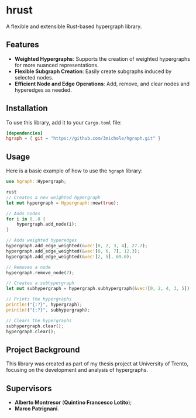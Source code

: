 # hrust

A flexible and extensible Rust-based hypergraph library.

## Features

- **Weighted Hypergraphs**: Supports the creation of weighted hypergraphs for more nuanced representations.
- **Flexible Subgraph Creation**: Easily create subgraphs induced by selected nodes.
- **Efficient Node and Edge Operations**: Add, remove, and clear nodes and hyperedges as needed.
  
## Installation

To use this library, add it to your `Cargo.toml` file:

```toml
[dependencies]
hgraph = { git = "https://github.com/3michele/hgraph.git" }
```

## Usage 
Here is a basic example of how to use the `hgraph` library:
```rust
use hgraph::Hypergraph;

rust
// Creates a new weighted hypergraph
let mut hypergraph = Hypergraph::new(true);

// Adds nodes
for i in 0..8 {
    hypergraph.add_node(i);
}

// Adds weighted hyperedges
hypergraph.add_edge_weighted(&vec![0, 2, 3, 4], 27.7);    
hypergraph.add_edge_weighted(&vec![0, 6, 7], 12.3);    
hypergraph.add_edge_weighted(&vec![2, 5], 69.0);    

// Removes a node
hypergraph.remove_node(7);

// Creates a subhypergraph
let mut subhypergraph = hypergraph.subhypergraph(&vec![0, 2, 4, 3, 5]);

// Prints the hypergraphs 
println!("{:?}", hypergraph);
println!("{:?}", subhypergraph);

// Clears the hypergraphs 
subhypergraph.clear();
hypergraph.clear();
```

## Project Background  
This library was created as part of my thesis project at University of Trento, focusing on the development and analysis of hypergraphs.   

## Supervisors 
- **Alberto Montresor** (**Quintino Francesco Lotito**);
- **Marco Patrignani**. 
